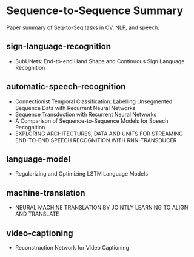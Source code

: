 # Sequence-to-Sequence Summary
Paper summary of Seq-to-Seq tasks in CV, NLP, and speech.


## sign-language-recognition

- SubUNets: End-to-end Hand Shape and Continuous Sign Language Recognition


## automatic-speech-recognition

- Connectionist Temporal Classification: Labelling Unsegmented Sequence Data with Recurrent Neural Networks
- Sequence Transduction with Recurrent Neural Networks
- A Comparison of Sequence-to-Sequence Models for Speech Recognition
- EXPLORING ARCHITECTURES, DATA AND UNITS FOR STREAMING END-TO-END SPEECH RECOGNITION WITH RNN-TRANSDUCER


## language-model

- Regularizing and Optimizing LSTM Language Models


## machine-translation

- NEURAL MACHINE TRANSLATION BY JOINTLY LEARNING TO ALIGN AND TRANSLATE


## video-captioning

- Reconstruction Network for Video Captioning


